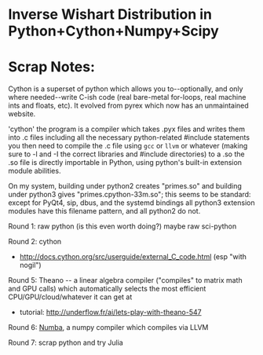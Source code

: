 Inverse Wishart Distribution in Python+Cython+Numpy+Scipy
=========================================================



Scrap Notes:
===========

Cython is a superset of python which allows you to--optionally, and only where needed--write C-ish code (real bare-metal for-loops, real machine ints and floats, etc). It evolved from pyrex which now has an unmaintained website.

'cython' the program is a compiler which takes .pyx files and writes them into .c files including all the necessary python-related #include statements
you then need to compile the .c file using `gcc` or `llvm` or whatever (making sure to -l and -I the correct libraries and #include directories) to a .so
the .so file is directly importable in Python, using python's built-in extension module abilities.


On my system, building under python2 creates "primes.so" and building under python3 gives "primes.cpython-33m.so"; this seems to be standard:
 except for PyQt4, sip, dbus, and the systemd bindings all python3 extension modules have this filename pattern, and all python2 do not.



Round 1: raw python (is this even worth doing?)
         maybe raw sci-python

Round 2: cython
  * http://docs.cython.org/src/userguide/external_C_code.html (esp "with nogil")



Round 5: Theano -- a linear algebra compiler ("compiles" to matrix math and GPU calls) which automatically selects the most efficient CPU/GPU/cloud/whatever it can get at
  * tutorial: http://underflow.fr/ai/lets-play-with-theano-547

Round 6: [Numba](http://numba.pydata.org/), a numpy compiler which compiles via LLVM

Round 7: scrap python and try Julia



